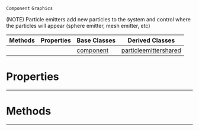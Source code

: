  `Component` `Graphics`



(NOTE) Particle emitters add new particles to the system and control where the particles will appear (sphere emitter, mesh emitter, etc)

|Methods|Properties|Base Classes|Derived Classes|
|---|---|---|---|
| | |[component](https://github.com/ZilchEngine/ZilchDocs/blob/master/code_reference/class_reference/component.md)|[particleemittershared](https://github.com/ZilchEngine/ZilchDocs/blob/master/code_reference/class_reference/particleemittershared.md)|


 #  Properties


---  
 #  Methods


---  
 

 